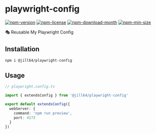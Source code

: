 <!----- BEGIN GHOST DOCS HEADER ----->

# playwright-config

[![npm-version](https://img.shields.io/npm/v/@jill64/playwright-config)](https://npmjs.com/package/@jill64/playwright-config) [![npm-license](https://img.shields.io/npm/l/@jill64/playwright-config)](https://npmjs.com/package/@jill64/playwright-config) [![npm-download-month](https://img.shields.io/npm/dm/@jill64/playwright-config)](https://npmjs.com/package/@jill64/playwright-config) [![npm-min-size](https://img.shields.io/bundlephobia/min/@jill64/playwright-config)](https://npmjs.com/package/@jill64/playwright-config)

🎭 Reusable My Playwright Config

## Installation

```sh
npm i @jill64/playwright-config
```

<!----- END GHOST DOCS HEADER ----->

## Usage

```ts
// playwright.config.ts

import { extendsConfig } from '@jill64/playwright-config'

export default extendsConfig({
  webServer: {
    command: 'npm run preview',
    port: 4173
  }
})
```
